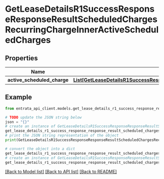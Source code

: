 # GetLeaseDetailsR1SuccessResponseResponseResultScheduledChargesRecurringChargeInnerActiveScheduledCharges


## Properties

Name | Type | Description | Notes
------------ | ------------- | ------------- | -------------
**active_scheduled_charge** | [**List[GetLeaseDetailsR1SuccessResponseResponseResultScheduledChargesRecurringChargeInnerActiveScheduledChargesActiveScheduledChargeInner]**](GetLeaseDetailsR1SuccessResponseResponseResultScheduledChargesRecurringChargeInnerActiveScheduledChargesActiveScheduledChargeInner.md) |  | 

## Example

```python
from entrata_api_client.models.get_lease_details_r1_success_response_response_result_scheduled_charges_recurring_charge_inner_active_scheduled_charges import GetLeaseDetailsR1SuccessResponseResponseResultScheduledChargesRecurringChargeInnerActiveScheduledCharges

# TODO update the JSON string below
json = "{}"
# create an instance of GetLeaseDetailsR1SuccessResponseResponseResultScheduledChargesRecurringChargeInnerActiveScheduledCharges from a JSON string
get_lease_details_r1_success_response_response_result_scheduled_charges_recurring_charge_inner_active_scheduled_charges_instance = GetLeaseDetailsR1SuccessResponseResponseResultScheduledChargesRecurringChargeInnerActiveScheduledCharges.from_json(json)
# print the JSON string representation of the object
print(GetLeaseDetailsR1SuccessResponseResponseResultScheduledChargesRecurringChargeInnerActiveScheduledCharges.to_json())

# convert the object into a dict
get_lease_details_r1_success_response_response_result_scheduled_charges_recurring_charge_inner_active_scheduled_charges_dict = get_lease_details_r1_success_response_response_result_scheduled_charges_recurring_charge_inner_active_scheduled_charges_instance.to_dict()
# create an instance of GetLeaseDetailsR1SuccessResponseResponseResultScheduledChargesRecurringChargeInnerActiveScheduledCharges from a dict
get_lease_details_r1_success_response_response_result_scheduled_charges_recurring_charge_inner_active_scheduled_charges_from_dict = GetLeaseDetailsR1SuccessResponseResponseResultScheduledChargesRecurringChargeInnerActiveScheduledCharges.from_dict(get_lease_details_r1_success_response_response_result_scheduled_charges_recurring_charge_inner_active_scheduled_charges_dict)
```
[[Back to Model list]](../README.md#documentation-for-models) [[Back to API list]](../README.md#documentation-for-api-endpoints) [[Back to README]](../README.md)


